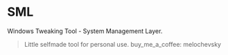 # SML
Windows Tweaking Tool - System Management Layer.
> Little selfmade tool for personal use.
buy_me_a_coffee: melochevsky
